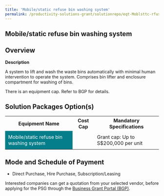 ```yaml
---
title: 'Mobile/static refuse bin washing system'
permalink: /productivity-solutions-grant/solutionrepo/eqt-Moblsttc-rfus-bn-wshng-systm-Envronmntl-Srvcs
---
```


## Mobile/static refuse bin washing system

## Overview

**Description**

A system to lift and wash the waste bins automatically with minimal human intervention to operate the system. Comprises bin lifter and enclosure compartment for washing of bins.

There is an equipment cap. Refer to BGP for details.

## Solution Packages Option(s)

<table>
<tr>
<th><b>Equipment Name</b></th>
<th><b>Cost Cap</b></th>
<th><b>Mandatory Specifications</b></th>
</tr>
<tr>
<td style='padding: 10px; background-color: #037E8A; color: #FFFFFF;'>Mobile/static refuse bin washing system</td>
<td style='padding: 10px;'></td>
<td style='padding: 10px;'>Grant cap: Up to S$200,000 per unit</td>
</tr>
</table>

## Mode and Schedule of Payment

 - Direct Purchase, Hire Purchase, Subscription/Leasing

Interested companies can get a quotation from your selected vendor, before applying for the PSG through the <a href='https://www.businessgrants.gov.sg/' target='_blank' rel='noopener'>Business Grant Portal (BGP)</a>.

<script src="/jquery/resize-tables.js"></script>
